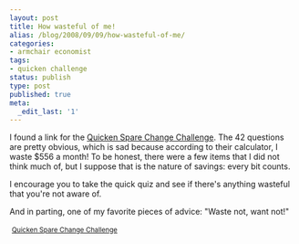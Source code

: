 ```yaml
---
layout: post
title: How wasteful of me!
alias: /blog/2008/09/09/how-wasteful-of-me/
categories:
- armchair economist
tags:
- quicken challenge
status: publish
type: post
published: true
meta:
  _edit_last: '1'
---
```

I found a link for the <a title="Quicken Spare Change Challenge" href="http://quicken.intuit.com/personal-finance-tips/quiz-spare-change-challenge-money-management.jsp" target="_blank">Quicken Spare Change Challenge</a>. The 42 questions are pretty obvious, which is sad because according to their calculator, I waste $556 a month! To be honest, there were a few items that I did not think much of, but I suppose that is the nature of savings: every bit counts.

I encourage you to take the quick quiz and see if there's anything wasteful that you're not aware of.

And in parting, one of my favorite pieces of advice: "Waste not, want not!"

<img src="http://www.thedailypixel.com/quiz/gd1.php?cost=556 &amp;time=monthly" alt="" />
<small><a href="http://quicken.intuit.com/personal-finance-tips/quiz-spare-change-challenge-money-management.jsp">Quicken Spare Change Challenge</a></small>
